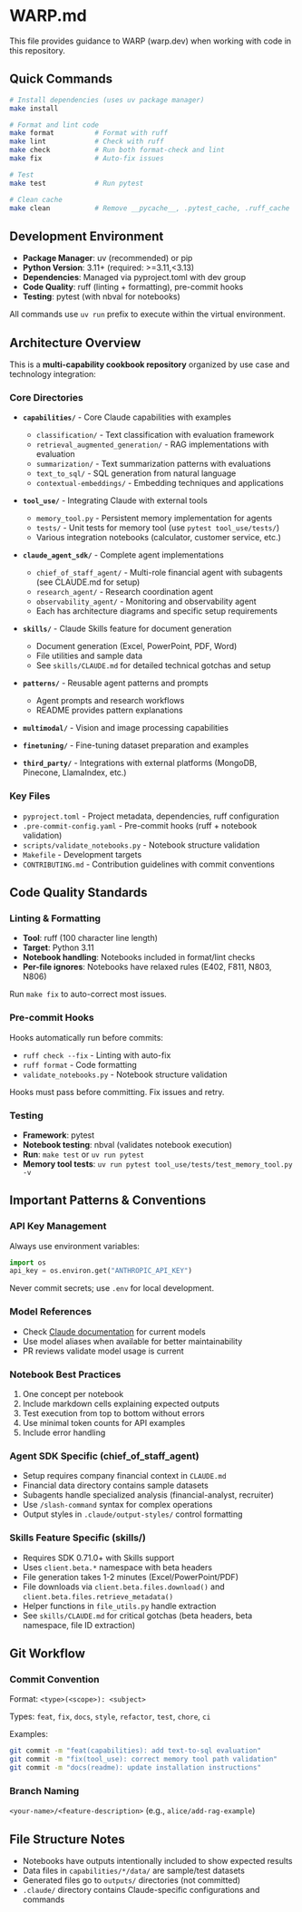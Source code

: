 # WARP.md

This file provides guidance to WARP (warp.dev) when working with code in this repository.

## Quick Commands

```bash
# Install dependencies (uses uv package manager)
make install

# Format and lint code
make format          # Format with ruff
make lint            # Check with ruff
make check           # Run both format-check and lint
make fix             # Auto-fix issues

# Test
make test            # Run pytest

# Clean cache
make clean           # Remove __pycache__, .pytest_cache, .ruff_cache
```

## Development Environment

- **Package Manager**: uv (recommended) or pip
- **Python Version**: 3.11+ (required: >=3.11,<3.13)
- **Dependencies**: Managed via pyproject.toml with dev group
- **Code Quality**: ruff (linting + formatting), pre-commit hooks
- **Testing**: pytest (with nbval for notebooks)

All commands use `uv run` prefix to execute within the virtual environment.

## Architecture Overview

This is a **multi-capability cookbook repository** organized by use case and technology integration:

### Core Directories

- **`capabilities/`** - Core Claude capabilities with examples
  - `classification/` - Text classification with evaluation framework
  - `retrieval_augmented_generation/` - RAG implementations with evaluation
  - `summarization/` - Text summarization patterns with evaluations
  - `text_to_sql/` - SQL generation from natural language
  - `contextual-embeddings/` - Embedding techniques and applications

- **`tool_use/`** - Integrating Claude with external tools
  - `memory_tool.py` - Persistent memory implementation for agents
  - `tests/` - Unit tests for memory tool (use `pytest tool_use/tests/`)
  - Various integration notebooks (calculator, customer service, etc.)

- **`claude_agent_sdk/`** - Complete agent implementations
  - `chief_of_staff_agent/` - Multi-role financial agent with subagents (see CLAUDE.md for setup)
  - `research_agent/` - Research coordination agent
  - `observability_agent/` - Monitoring and observability agent
  - Each has architecture diagrams and specific setup requirements

- **`skills/`** - Claude Skills feature for document generation
  - Document generation (Excel, PowerPoint, PDF, Word)
  - File utilities and sample data
  - See `skills/CLAUDE.md` for detailed technical gotchas and setup

- **`patterns/`** - Reusable agent patterns and prompts
  - Agent prompts and research workflows
  - README provides pattern explanations

- **`multimodal/`** - Vision and image processing capabilities
- **`finetuning/`** - Fine-tuning dataset preparation and examples
- **`third_party/`** - Integrations with external platforms (MongoDB, Pinecone, LlamaIndex, etc.)

### Key Files

- `pyproject.toml` - Project metadata, dependencies, ruff configuration
- `.pre-commit-config.yaml` - Pre-commit hooks (ruff + notebook validation)
- `scripts/validate_notebooks.py` - Notebook structure validation
- `Makefile` - Development targets
- `CONTRIBUTING.md` - Contribution guidelines with commit conventions

## Code Quality Standards

### Linting & Formatting

- **Tool**: ruff (100 character line length)
- **Target**: Python 3.11
- **Notebook handling**: Notebooks included in format/lint checks
- **Per-file ignores**: Notebooks have relaxed rules (E402, F811, N803, N806)

Run `make fix` to auto-correct most issues.

### Pre-commit Hooks

Hooks automatically run before commits:
- `ruff check --fix` - Linting with auto-fix
- `ruff format` - Code formatting
- `validate_notebooks.py` - Notebook structure validation

Hooks must pass before committing. Fix issues and retry.

### Testing

- **Framework**: pytest
- **Notebook testing**: nbval (validates notebook execution)
- **Run**: `make test` or `uv run pytest`
- **Memory tool tests**: `uv run pytest tool_use/tests/test_memory_tool.py -v`

## Important Patterns & Conventions

### API Key Management

Always use environment variables:
```python
import os
api_key = os.environ.get("ANTHROPIC_API_KEY")
```

Never commit secrets; use `.env` for local development.

### Model References

- Check [Claude documentation](https://docs.claude.com/en/docs/about-claude/models/overview) for current models
- Use model aliases when available for better maintainability
- PR reviews validate model usage is current

### Notebook Best Practices

1. One concept per notebook
2. Include markdown cells explaining expected outputs
3. Test execution from top to bottom without errors
4. Use minimal token counts for API examples
5. Include error handling

### Agent SDK Specific (chief_of_staff_agent)

- Setup requires company financial context in `CLAUDE.md`
- Financial data directory contains sample datasets
- Subagents handle specialized analysis (financial-analyst, recruiter)
- Use `/slash-command` syntax for complex operations
- Output styles in `.claude/output-styles/` control formatting

### Skills Feature Specific (skills/)

- Requires SDK 0.71.0+ with Skills support
- Uses `client.beta.*` namespace with beta headers
- File generation takes 1-2 minutes (Excel/PowerPoint/PDF)
- File downloads via `client.beta.files.download()` and `client.beta.files.retrieve_metadata()`
- Helper functions in `file_utils.py` handle extraction
- See `skills/CLAUDE.md` for critical gotchas (beta headers, beta namespace, file ID extraction)

## Git Workflow

### Commit Convention

Format: `<type>(<scope>): <subject>`

Types: `feat`, `fix`, `docs`, `style`, `refactor`, `test`, `chore`, `ci`

Examples:
```bash
git commit -m "feat(capabilities): add text-to-sql evaluation"
git commit -m "fix(tool_use): correct memory tool path validation"
git commit -m "docs(readme): update installation instructions"
```

### Branch Naming

`<your-name>/<feature-description>` (e.g., `alice/add-rag-example`)

## File Structure Notes

- Notebooks have outputs intentionally included to show expected results
- Data files in `capabilities/*/data/` are sample/test datasets
- Generated files go to `outputs/` directories (not committed)
- `.claude/` directory contains Claude-specific configurations and commands
